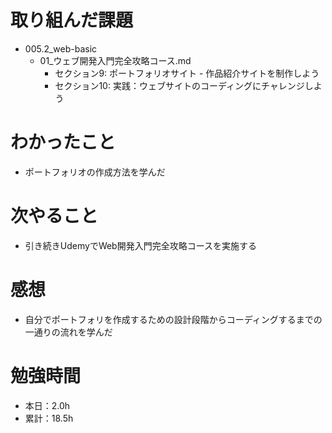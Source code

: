 # 取り組んだ課題
* 005.2_web-basic
  * 01_ウェブ開発入門完全攻略コース.md
    * セクション9: ポートフォリオサイト - 作品紹介サイトを制作しよう
    * セクション10: 実践：ウェブサイトのコーディングにチャレンジしよう

# わかったこと
* ポートフォリオの作成方法を学んだ

# 次やること
* 引き続きUdemyでWeb開発入門完全攻略コースを実施する

# 感想
* 自分でポートフォリを作成するための設計段階からコーディングするまでの一通りの流れを学んだ

# 勉強時間
* 本日：2.0h
* 累計：18.5h
